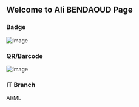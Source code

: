 ## Welcome to Ali BENDAOUD  Page


### Badge
![Image](badges/alibendaoud.png)

### QR/Barcode
![Image](qr/qr_alibendaoud.png)
### IT Branch
AI/ML
